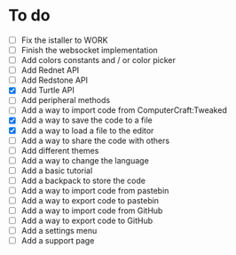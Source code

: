# To do

- [ ] Fix the istaller to WORK
- [ ] Finish the websocket implementation
- [ ] Add colors constants and / or color picker
- [ ] Add Rednet API
- [ ] Add Redstone API
- [X] Add Turtle API
- [ ] Add peripheral methods
- [ ] Add a way to import code from ComputerCraft:Tweaked
- [X] Add a way to save the code to a file
- [X] Add a way to load a file to the editor
- [ ] Add a way to share the code with others
- [ ] Add different themes
- [ ] Add a way to change the language
- [ ] Add a basic tutorial
- [ ] Add a backpack to store the code
- [ ] Add a way to import code from pastebin
- [ ] Add a way to export code to pastebin
- [ ] Add a way to import code from GitHub
- [ ] Add a way to export code to GitHub
- [ ] Add a settings menu
- [ ] Add a support page
